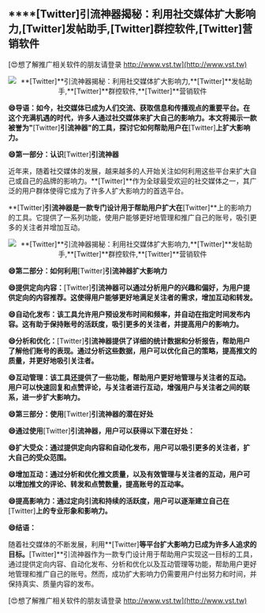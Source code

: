 ## ****[Twitter]**引流神器揭秘：利用社交媒体扩大影响力,**[Twitter]**发帖助手,**[Twitter]**群控软件,**[Twitter]**营销软件**

[😍想了解推广相关软件的朋友请登录 http://www.vst.tw](http://www.vst.tw)

 <center><img src="https://vst.tw/MP4/tuiguang/png/8.png" alt="**[Twitter]**引流神器揭秘：利用社交媒体扩大影响力,**[Twitter]**发帖助手,**[Twitter]**群控软件,**[Twitter]**营销软件"></center>

**😄导语：如今，社交媒体已成为人们交流、获取信息和传播观点的重要平台。在这个充满机遇的时代，许多人通过社交媒体来扩大自己的影响力。本文将揭示一款被誉为"**[Twitter]**引流神器"的工具，探讨它如何帮助用户在**[Twitter]**上扩大影响力。**

**😄第一部分：认识**[Twitter]**引流神器**

近年来，随着社交媒体的发展，越来越多的人开始关注如何利用这些平台来扩大自己或自己的品牌的影响力。**[Twitter]**作为全球最受欢迎的社交媒体之一，其广泛的用户群体使得它成为了许多人扩大影响力的首选平台。

**[Twitter]**引流神器是一款专门设计用于帮助用户扩大在**[Twitter]**上的影响力的工具。它提供了一系列功能，使用户能够更好地管理和推广自己的账号，吸引更多的关注者并增加互动。

 <center><img src="https://vst.tw/MP4/tuiguang/png/8.png" alt="**[Twitter]**引流神器揭秘：利用社交媒体扩大影响力,**[Twitter]**发帖助手,**[Twitter]**群控软件,**[Twitter]**营销软件"></center>

**😄第二部分：如何利用**[Twitter]**引流神器扩大影响力**

**😄提供定向内容：**[Twitter]**引流神器可以通过分析用户的兴趣和偏好，为用户提供定向的内容推荐。这使得用户能够更好地满足关注者的需求，增加互动和转发。**

**😄自动化发布：该工具允许用户预设发布时间和频率，并自动在指定时间发布内容。这有助于保持账号的活跃度，吸引更多的关注者，并提高用户的影响力。**

**😄分析和优化：**[Twitter]**引流神器提供了详细的统计数据和分析报告，帮助用户了解他们账号的表现。通过分析这些数据，用户可以优化自己的策略，提高推文的质量，并更好地吸引关注者。**

**😄互动管理：该工具还提供了一些功能，帮助用户更好地管理与关注者的互动。用户可以快速回复和点赞评论，与关注者进行互动，增强用户与关注者之间的联系，进一步扩大影响力。**

**😄第三部分：使用**[Twitter]**引流神器的潜在好处**

**😄通过使用**[Twitter]**引流神器，用户可以获得以下潜在好处：**

**😄扩大受众：通过提供定向内容和自动化发布，用户可以吸引更多的关注者，扩大自己的受众范围。**

**😄增加互动：通过分析和优化推文质量，以及有效管理与关注者的互动，用户可以增加推文的评论、转发和点赞数量，提高账号的互动率。**

**😄提高影响力：通过定向引流和持续的活跃度，用户可以逐渐建立自己在**[Twitter]**上的专业形象和影响力。**

**😄结语：**

随着社交媒体的不断发展，利用**[Twitter]**等平台扩大影响力已成为许多人追求的目标。**[Twitter]**引流神器作为一款专门设计用于帮助用户实现这一目标的工具，通过提供定向内容、自动化发布、分析和优化以及互动管理等功能，帮助用户更好地管理和推广自己的账号。然而，成功扩大影响力仍需要用户付出努力和时间，并保持真实、质量内容的发布。

[😍想了解推广相关软件的朋友请登录 http://www.vst.tw](http://www.vst.tw)



